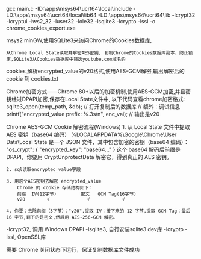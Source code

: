 
gcc main.c -ID:\apps\msys64\ucrt64\local\include -LD:\apps\msys64\ucrt64\local\lib64 -LD:\apps\msys64\ucrt64\lib -lcrypt32 -lcryptui -lws2_32 -luser32 -lole32 -lsqlite3 -lcrypto -lssl -o chrome_cookies_export.exe

msys2 minGW,使用SQLite3来访问Chrome的Cookies数据库,

    从Chrome Local State读取并解密AES密钥, 复制Chrome的Cookies数据库副本，防止锁定,SQLite3从Cookies数据库中筛选youtube.com域名的
cookies,解析encrypted_value的v20格式,使用AES-GCM解密,输出解密后的 cookie 到 cookies.txt

Chrome加密方式——Chrome 80+以后的加密机制,使用AES-GCM加密,并且密钥经过DPAPI加密,保存在Local State文件中,
以下代码查看chrome加密格式:
    sqlite3_open(temp_path, &db);  // 打开复制后的数据库
    // 额外：调试信息
    printf("encrypted_value prefix: %.3s\n", enc_val);  // 输出是v20

Chrome AES-GCM Cookie 解密流程(Windows)
    1. 从 Local State 文件中提取 AES 密钥（base64 编码）
        %LOCALAPPDATA%\Google\Chrome\User Data\Local State 是一个 JSON 文件，其中包含加密的密钥（base64 编码）：
            "os_crypt": {
            "encrypted_key": "base64..."
            }
        这个 base64 解码后前缀是 DPAPI，你要用 CryptUnprotectData 解密它，得到真正的 AES 密钥。

    2. sql读取encrypted_value字段

    3. 用这个AES密钥去解密 encrypted_value
        Chrome 的 cookie 存储结构如下：
        前缀	IV(12字节)	     密文	  GCM Tag(16字节)
        v20	       √	          √	           √

    4. 你要：去除前缀（3字节）："v20",提取 IV：接下来的 12 字节,提取 GCM Tag：最后 16 字节,剩下的是密文,然后用 AES-256-GCM 解密。



-lcrypt32, 调用 Windows DPAPI
-lsqlite3, 自行安装sqlite3 dev库
-lcrypto -lssl, OpenSSL库

需要 Chrome 关闭状态下运行，保证复制数据库文件成功


